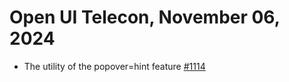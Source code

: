 Open UI Telecon, November 06, 2024
===================================
  * The utility of the popover=hint feature [#1114](https://github.com/openui/open-ui/issues/1114)

